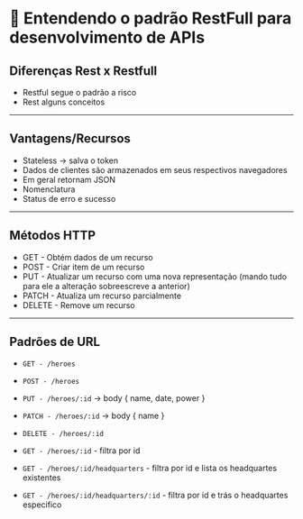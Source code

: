 # 🤯 Entendendo o padrão RestFull para desenvolvimento de APIs


## Diferenças Rest x Restfull

- Restful segue o padrão a risco
- Rest alguns conceitos

****

## Vantagens/Recursos

- Stateless -> salva o token
- Dados de clientes são armazenados em seus respectivos navegadores
- Em geral retornam JSON
- Nomenclatura
- Status de erro e sucesso

****

## Métodos HTTP

- GET - Obtém dados de um recurso
- POST - Criar item de um recurso
- PUT - Atualizar um recurso com uma nova representação (mando tudo para ele a alteração sobreescreve a anterior)
- PATCH - Atualiza um recurso parcialmente
- DELETE - Remove um recurso

****

## Padrões de URL

- `GET - /heroes`
- `POST - /heroes`
- `PUT - /heroes/:id` -> body { name, date, power }
- `PATCH - /heroes/:id` -> body { name }
- `DELETE - /heroes/:id`

- `GET - /heroes/:id` - filtra por id
- `GET - /heroes/:id/headquarters` - filtra por id e lista os headquartes existentes
- `GET - /heroes/:id/headquarters/:id` - filtra por id e trás o headquartes especifico
